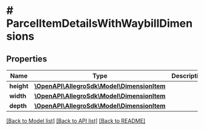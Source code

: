 # # ParcelItemDetailsWithWaybillDimensions

## Properties

Name | Type | Description | Notes
------------ | ------------- | ------------- | -------------
**height** | [**\OpenAPI\AllegroSdk\Model\DimensionItem**](DimensionItem.md) |  | [optional]
**width** | [**\OpenAPI\AllegroSdk\Model\DimensionItem**](DimensionItem.md) |  | [optional]
**depth** | [**\OpenAPI\AllegroSdk\Model\DimensionItem**](DimensionItem.md) |  | [optional]

[[Back to Model list]](../../README.md#models) [[Back to API list]](../../README.md#endpoints) [[Back to README]](../../README.md)
